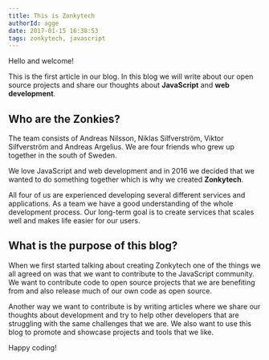 ```yaml
---
title: This is Zonkytech
authorId: agge
date: 2017-01-15 16:38:53
tags: zonkytech, javascript
---
```


Hello and welcome!

This is the first article in our blog. In this blog we will write about our open source projects and share our thoughts about **JavaScript** and **web development**.

<!-- more -->

## Who are the Zonkies?

The team consists of Andreas Nilsson, Niklas Silfverström, Viktor Silfverström and Andreas Argelius. We are four friends who grew up together in the south of Sweden.

We love JavaScript and web development and in 2016 we decided that we wanted to do something together which is why we created **Zonkytech**.

All four of us are experienced developing several different services and applications. As a team we have a good understanding of the whole development process. Our long-term goal is to create services that scales well and makes life easier for our users.

## What is the purpose of this blog?

When we first started talking about creating Zonkytech one of the things we all agreed on was that we want to contribute to the JavaScript community. We want to contribute code to open source projects that we are benefiting from and also release much of our own code as open source.

Another way we want to contribute is by writing articles where we share our thoughts about development and try to help other developers that are struggling with the same challenges that we are. We also want to use this blog to promote and showcase projects and tools that we like.

Happy coding!
